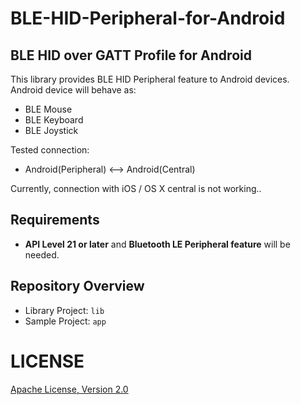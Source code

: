 # BLE-HID-Peripheral-for-Android
## BLE HID over GATT Profile for Android

This library provides BLE HID Peripheral feature to Android devices. <br/>
Android device will behave as:

- BLE Mouse
- BLE Keyboard
- BLE Joystick

Tested connection:

- Android(Peripheral) <--> Android(Central)

Currently, connection with iOS / OS X central is not working..

Requirements
------------

- **API Level 21 or later** and **Bluetooth LE Peripheral feature** will be needed.

Repository Overview
-------------------

- Library Project: `lib`
- Sample Project: `app`

LICENSE
=======
[Apache License, Version 2.0](http://www.apache.org/licenses/LICENSE-2.0)
